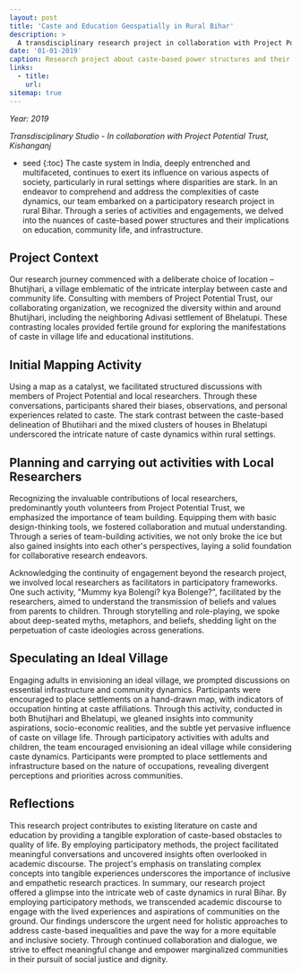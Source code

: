 ```yaml
---
layout: post
title: 'Caste and Education Geospatially in Rural Bihar'
description: >
  A transdisciplinary research project in collaboration with Project Potential Trust, Kishanganj, delving into the impact of the caste system on education and societal structures in rural Bihar.
date: '01-01-2019'
caption: Research project about caste-based power structures and their implications on education, community life, and infrastructure
links:
  - title: 
    url: 
sitemap: true
---
```

*Year: 2019*

*Transdisciplinary Studio - In collaboration with Project Potential Trust, Kishanganj*
* seed
{:toc}
The caste system in India, deeply entrenched and multifaceted, continues to exert its influence on various aspects of society, particularly in rural settings where disparities are stark. In an endeavor to comprehend and address the complexities of caste dynamics, our team embarked on a participatory research project in rural Bihar. Through a series of activities and engagements, we delved into the nuances of caste-based power structures and their implications on education, community life, and infrastructure.

## Project Context


Our research journey commenced with a deliberate choice of location – Bhutijhari, a village emblematic of the intricate interplay between caste and community life. Consulting with members of Project Potential Trust, our collaborating organization, we recognized the diversity within and around Bhutijhari, including the neighboring Adivasi settlement of Bhelatupi. These contrasting locales provided fertile ground for exploring the manifestations of caste in village life and educational institutions.

## Initial Mapping Activity

Using a map as a catalyst, we facilitated structured discussions with members of Project Potential and local researchers. Through these conversations, participants shared their biases, observations, and personal experiences related to caste. The stark contrast between the caste-based delineation of Bhutiihari and the mixed clusters of houses in Bhelatupi underscored the intricate nature of caste dynamics within rural settings.

## Planning and carrying out activities with Local Researchers

Recognizing the invaluable contributions of local researchers, predominantly youth volunteers from Project Potential Trust, we emphasized the importance of team building. Equipping them with basic design-thinking tools, we fostered collaboration and mutual understanding. Through a series of team-building activities, we not only broke the ice but also gained insights into each other's perspectives, laying a solid foundation for collaborative research endeavors.

Acknowledging the continuity of engagement beyond the research project, we involved local researchers as facilitators in participatory frameworks. One such activity, "Mummy kya Bolengi? kya Bolenge?", facilitated by the researchers, aimed to understand the transmission of beliefs and values from parents to children. Through storytelling and role-playing, we spoke about deep-seated myths, metaphors, and beliefs, shedding light on the perpetuation of caste ideologies across generations.

## Speculating an Ideal Village


Engaging adults in envisioning an ideal village, we prompted discussions on essential infrastructure and community dynamics. Participants were encouraged to place settlements on a hand-drawn map, with indicators of occupation hinting at caste affiliations. Through this activity, conducted in both Bhutijhari and Bhelatupi, we gleaned insights into community aspirations, socio-economic realities, and the subtle yet pervasive influence of caste on village life. Through participatory activities with adults and children, the team encouraged envisioning an ideal village while considering caste dynamics. Participants were prompted to place settlements and infrastructure based on the nature of occupations, revealing divergent perceptions and priorities across communities.

## Reflections

This research project contributes to existing literature on caste and education by providing a tangible exploration of caste-based obstacles to quality of life. By employing participatory methods, the project facilitated meaningful conversations and uncovered insights often overlooked in academic discourse. The project's emphasis on translating complex concepts into tangible experiences underscores the importance of inclusive and empathetic research practices.
In summary, our research project offered a glimpse into the intricate web of caste dynamics in rural Bihar. By employing participatory methods, we transcended academic discourse to engage with the lived experiences and aspirations of communities on the ground. Our findings underscore the urgent need for holistic approaches to address caste-based inequalities and pave the way for a more equitable and inclusive society. Through continued collaboration and dialogue, we strive to effect meaningful change and empower marginalized communities in their pursuit of social justice and dignity.